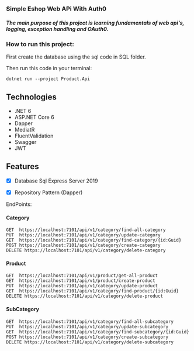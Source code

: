### Simple Eshop Web APi With Auth0


##### The main purpose of this project is learning fundamentals of web api's, logging, exception handling and OAuth0.

### How to run this project:

First create the database using the sql code in SQL folder.

Then run this code in your terminal:
```code
dotnet run --project Product.Api
```


## Technologies

- .NET 6
- ASP.NET Core 6
- Dapper
- MediatR
- FluentValidation
- Swagger
- JWT


## Features

- [x] Database Sql Express Server 2019
- [x] Repository Pattern (Dapper)


EndPoints:
#### Category
```code
GET  https://localhost:7101/api/v1/category/find-all-category
PUT  https://localhost:7101/api/v1/category/update-category
GET  https://localhost:7101/api/v1/category/find-category/{id:Guid}
POST https://localhost:7101/api/v1/category/create-category
DELETE https://localhost:7101/api/v1/category/delete-category
```

#### Product
```code
GET  https://localhost:7101/api/v1/product/get-all-product
GET  https://localhost:7101/api/v1/product/create-product
PUT  https://localhost:7101/api/v1/category/update-product
GET  https://localhost:7101/api/v1/category/find-product/{id:Guid}
DELETE https://localhost:7101/api/v1/category/delete-product
```

#### SubCategory
```code
GET  https://localhost:7101/api/v1/category/find-all-subcategory
PUT  https://localhost:7101/api/v1/category/update-subcategory
GET  https://localhost:7101/api/v1/category/find-subcategory/{id:Guid}
POST https://localhost:7101/api/v1/category/create-subcategory
DELETE https://localhost:7101/api/v1/category/delete-subcategory
```





